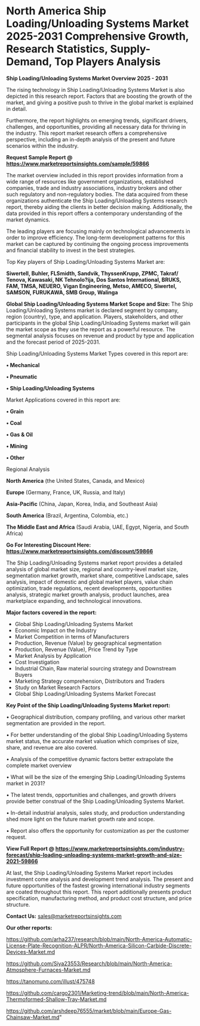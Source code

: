 # North America Ship Loading/Unloading Systems Market 2025-2031 Comprehensive Growth, Research Statistics, Supply-Demand,  Top Players Analysis

<Strong> Ship Loading/Unloading Systems Market Overview 2025 - 2031</strong>

The rising technology in Ship Loading/Unloading Systems Market is also depicted in this research report. Factors that are boosting the growth of the market, and giving a positive push to thrive in the global market is explained in detail.

Furthermore, the report highlights on emerging trends, significant drivers, challenges, and opportunities, providing all necessary data for thriving in the industry. This report market research offers a comprehensive perspective, including an in-depth analysis of the present and future scenarios within the industry.

<strong>Request Sample Report @ <a href=https://www.marketreportsinsights.com/sample/59866>https://www.marketreportsinsights.com/sample/59866</a></strong>

The market overview included in this report provides information from a wide range of resources like government organizations, established companies, trade and industry associations, industry brokers and other such regulatory and non-regulatory bodies. The data acquired from these organizations authenticate the Ship Loading/Unloading Systems research report, thereby aiding the clients in better decision making. Additionally, the data provided in this report offers a contemporary understanding of the market dynamics.

The leading players are focusing mainly on technological advancements in order to improve efficiency. The long-term development patterns for this market can be captured by continuing the ongoing process improvements and financial stability to invest in the best strategies.

Top Key players of Ship Loading/Unloading Systems Market are:

<strong>Siwertell, Buhler, FLSmidth, Sandvik, ThyssenKrupp, ZPMC, Takraf/ Tenova, Kawasaki, NK Tehnolo?ija, Dos Santos International, BRUKS, FAM, TMSA, NEUERO, Vigan Engineering, Metso, AMECO, Siwertel, SAMSON, FURUKAWA, SMB Group, Walinga</strong>

<strong><b>Global Ship Loading/Unloading Systems Market Scope and Size:</b></strong>
The Ship Loading/Unloading Systems market is declared segment by company, region (country), type, and application. Players, stakeholders, and other participants in the global Ship Loading/Unloading Systems market will gain the market scope as they use the report as a powerful resource. The segmental analysis focuses on revenue and product by type and application and the forecast period of 2025-2031.

Ship Loading/Unloading Systems Market Types covered in this report are:

<strong>• Mechanical

• Pneumatic

• Ship Loading/Unloading Systems</strong>

Market Applications covered in this report are:

<strong>• Grain

• Coal

• Gas & Oil

• Mining

• Other</strong> 

Regional Analysis

<strong>North America</strong> (the United States, Canada, and Mexico)

<strong>Europe</strong> (Germany, France, UK, Russia, and Italy)

<strong>Asia-Pacific</strong> (China, Japan, Korea, India, and Southeast Asia)

<strong>South America</strong> (Brazil, Argentina, Colombia, etc.)

<strong>The Middle East and Africa</strong> (Saudi Arabia, UAE, Egypt, Nigeria, and South Africa)

<strong>Go For Interesting Discount Here: <a href=https://www.marketreportsinsights.com/discount/59866>https://www.marketreportsinsights.com/discount/59866</a></strong>

The Ship Loading/Unloading Systems market report provides a detailed analysis of global market size, regional and country-level market size, segmentation market growth, market share, competitive Landscape, sales analysis, impact of domestic and global market players, value chain optimization, trade regulations, recent developments, opportunities analysis, strategic market growth analysis, product launches, area marketplace expanding, and technological innovations.

<strong><b>Major factors covered in the report:</b></strong>
<ul>
  <li>Global Ship Loading/Unloading Systems Market </li>
  <li>Economic Impact on the Industry</li>
  <li>Market Competition in terms of Manufacturers</li>
  <li>Production, Revenue (Value) by geographical segmentation</li>
  <li>Production, Revenue (Value), Price Trend by Type</li>
  <li>Market Analysis by Application</li>
  <li>Cost Investigation</li>
  <li>Industrial Chain, Raw material sourcing strategy and Downstream Buyers</li>
  <li>Marketing Strategy comprehension, Distributors and Traders</li>
  <li>Study on Market Research Factors</li>
  <li>Global Ship Loading/Unloading Systems Market Forecast</li>
</ul>

<strong><b>Key Point of the Ship Loading/Unloading Systems Market report:</b></strong>

• Geographical distribution, company profiling, and various other market segmentation are provided in the report.

• For better understanding of the global Ship Loading/Unloading Systems market status, the accurate market valuation which comprises of size, share, and revenue are also covered.

• Analysis of the competitive dynamic factors better extrapolate the complete market overview

• What will be the size of the emerging Ship Loading/Unloading Systems market in 2031?

• The latest trends, opportunities and challenges, and growth drivers provide better construal of the Ship Loading/Unloading Systems Market.

• In-detail industrial analysis, sales study, and production understanding shed more light on the future market growth rate and scope.

• Report also offers the opportunity for customization as per the customer request.

<strong><b>View Full Report @ <a href=https://www.marketreportsinsights.com/industry-forecast/ship-loading-unloading-systems-market-growth-and-size-2021-59866>https://www.marketreportsinsights.com/industry-forecast/ship-loading-unloading-systems-market-growth-and-size-2021-59866</a></b></strong>


At last, the Ship Loading/Unloading Systems Market report includes investment come analysis and development trend analysis. The present and future opportunities of the fastest growing international industry segments are coated throughout this report. This report additionally presents product specification, manufacturing method, and product cost structure, and price structure.

<strong>Contact Us:</strong>
sales@marketreportsinsights.com

<strong>Our other reports:</strong>

<a href=https://github.com/arha237/research/blob/main/North-America-Automatic-License-Plate-Recognition-ALPR/North-America-Silicon-Carbide-Discrete-Devices-Market.md>https://github.com/arha237/research/blob/main/North-America-Automatic-License-Plate-Recognition-ALPR/North-America-Silicon-Carbide-Discrete-Devices-Market.md</a>

<a href=https://github.com/Siya23553/Research/blob/main/North-America-Atmosphere-Furnaces-Market.md>https://github.com/Siya23553/Research/blob/main/North-America-Atmosphere-Furnaces-Market.md</a>

<a href=https://tanomuno.com/illust/475748>https://tanomuno.com/illust/475748</a>

<a href=https://github.com/cargo2301/Marketing-trend/blob/main/North-America-Thermoformed-Shallow-Tray-Market.md>https://github.com/cargo2301/Marketing-trend/blob/main/North-America-Thermoformed-Shallow-Tray-Market.md</a>

<a href=https://github.com/arshdeep76555/market/blob/main/Europe-Gas-Chainsaw-Market.md>https://github.com/arshdeep76555/market/blob/main/Europe-Gas-Chainsaw-Market.md</a>"
